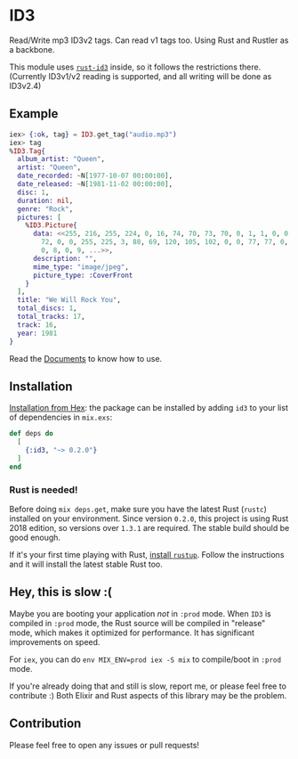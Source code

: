 # ID3

Read/Write mp3 ID3v2 tags. Can read v1 tags too. Using Rust and Rustler as a backbone.

This module uses [`rust-id3`](https://github.com/jameshurst/rust-id3/) inside, so it follows the restrictions there.
(Currently ID3v1/v2 reading is supported, and all writing will be done as ID3v2.4)

## Example

```elixir
iex> {:ok, tag} = ID3.get_tag("audio.mp3")
iex> tag
%ID3.Tag{
  album_artist: "Queen",
  artist: "Queen",
  date_recorded: ~N[1977-10-07 00:00:00],
  date_released: ~N[1981-11-02 00:00:00],
  disc: 1,
  duration: nil,
  genre: "Rock",
  pictures: [
    %ID3.Picture{
      data: <<255, 216, 255, 224, 0, 16, 74, 70, 73, 70, 0, 1, 1, 0, 0, 72, 0,
        72, 0, 0, 255, 225, 3, 88, 69, 120, 105, 102, 0, 0, 77, 77, 0, 42, 0, 0,
        0, 8, 0, 9, ...>>,
      description: "",
      mime_type: "image/jpeg",
      picture_type: :CoverFront
    }
  ],
  title: "We Will Rock You",
  total_discs: 1,
  total_tracks: 17,
  track: 16,
  year: 1981
}
```

Read the [Documents](https://hexdocs.pm/id3/ID3.html) to know how to use.

## Installation

[Installation from Hex](https://hex.pm/packages/id3):
the package can be installed by adding `id3` to your list of dependencies in `mix.exs`:

```elixir
def deps do
  [
    {:id3, "~> 0.2.0"}
  ]
end
```

### Rust is needed!

Before doing `mix deps.get`, make sure you have the latest Rust (`rustc`) installed on your environment.
Since version `0.2.0`, this project is using Rust 2018 edition, so versions over `1.3.1` are required.
The stable build should be good enough.

If it's your first time playing with Rust, [install `rustup`](https://www.rust-lang.org/tools/install). Follow the instructions and it will install the latest stable Rust too.

## Hey, this is slow :(

Maybe you are booting your application *not* in `:prod` mode.
When `ID3` is compiled in `:prod` mode, the Rust source will be compiled in "release" mode, which makes it optimized for performance. It has significant improvements on speed.

For `iex`, you can do `env MIX_ENV=prod iex -S mix` to compile/boot in `:prod` mode.

If you're already doing that and still is slow, report me, or please feel free to contribute :)
Both Elixir and Rust aspects of this library may be the problem.

## Contribution
Please feel free to open any issues or pull requests!
